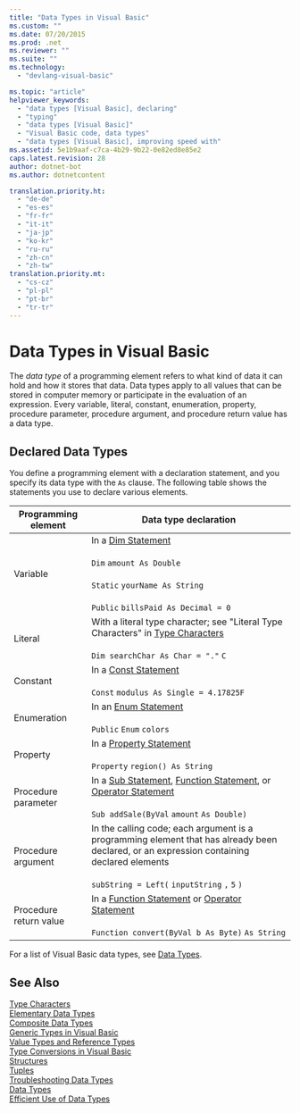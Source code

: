```yaml
---
title: "Data Types in Visual Basic"
ms.custom: ""
ms.date: 07/20/2015
ms.prod: .net
ms.reviewer: ""
ms.suite: ""
ms.technology: 
  - "devlang-visual-basic"

ms.topic: "article"
helpviewer_keywords: 
  - "data types [Visual Basic], declaring"
  - "typing"
  - "data types [Visual Basic]"
  - "Visual Basic code, data types"
  - "data types [Visual Basic], improving speed with"
ms.assetid: 5e1b9aaf-c7ca-4b29-9b22-0e82ed8e85e2
caps.latest.revision: 28
author: dotnet-bot
ms.author: dotnetcontent

translation.priority.ht: 
  - "de-de"
  - "es-es"
  - "fr-fr"
  - "it-it"
  - "ja-jp"
  - "ko-kr"
  - "ru-ru"
  - "zh-cn"
  - "zh-tw"
translation.priority.mt: 
  - "cs-cz"
  - "pl-pl"
  - "pt-br"
  - "tr-tr"
---
```

# Data Types in Visual Basic
The *data type* of a programming element refers to what kind of data it can hold and how it stores that data. Data types apply to all values that can be stored in computer memory or participate in the evaluation of an expression. Every variable, literal, constant, enumeration, property, procedure parameter, procedure argument, and procedure return value has a data type.  
  
## Declared Data Types  
 You define a programming element with a declaration statement, and you specify its data type with the `As` clause. The following table shows the statements you use to declare various elements.  
  
|Programming element|Data type declaration|  
|-------------------------|---------------------------|  
|Variable|In a [Dim Statement](../../../../visual-basic/language-reference/statements/dim-statement.md)<br /><br /> `Dim`   `amount As Double`<br /><br /> `Static`   `yourName As String`<br /><br /> `Public`   `billsPaid As Decimal = 0`|  
|Literal|With a literal type character; see "Literal Type Characters" in [Type Characters](../../../../visual-basic/programming-guide/language-features/data-types/type-characters.md)<br /><br /> `Dim searchChar As Char = "."`  `C`|  
|Constant|In a [Const Statement](../../../../visual-basic/language-reference/statements/const-statement.md)<br /><br /> `Const`   `modulus As Single = 4.17825F`|  
|Enumeration|In an [Enum Statement](../../../../visual-basic/language-reference/statements/enum-statement.md)<br /><br /> `Public`   `Enum`   `colors`|  
|Property|In a [Property Statement](../../../../visual-basic/language-reference/statements/property-statement.md)<br /><br /> `Property`   `region() As String`|  
|Procedure parameter|In a [Sub Statement](../../../../visual-basic/language-reference/statements/sub-statement.md), [Function Statement](../../../../visual-basic/language-reference/statements/function-statement.md), or [Operator Statement](../../../../visual-basic/language-reference/statements/operator-statement.md)<br /><br /> `Sub addSale(ByVal`   `amount`   `As Double)`|  
|Procedure argument|In the calling code; each argument is a programming element that has already been declared, or an expression containing declared elements<br /><br /> `subString = Left(`  `inputString`  `,`   `5`  `)`|  
|Procedure return value|In a [Function Statement](../../../../visual-basic/language-reference/statements/function-statement.md) or [Operator Statement](../../../../visual-basic/language-reference/statements/operator-statement.md)<br /><br /> `Function convert(ByVal b As Byte)`   `As String`|  
  
 For a list of Visual Basic data types, see [Data Types](../../../../visual-basic/language-reference/data-types/data-type-summary.md).  
  
## See Also  
 [Type Characters](../../../../visual-basic/programming-guide/language-features/data-types/type-characters.md)   
 [Elementary Data Types](../../../../visual-basic/programming-guide/language-features/data-types/elementary-data-types.md)   
 [Composite Data Types](../../../../visual-basic/programming-guide/language-features/data-types/composite-data-types.md)   
 [Generic Types in Visual Basic](../../../../visual-basic/programming-guide/language-features/data-types/generic-types.md)   
 [Value Types and Reference Types](../../../../visual-basic/programming-guide/language-features/data-types/value-types-and-reference-types.md)   
 [Type Conversions in Visual Basic](../../../../visual-basic/programming-guide/language-features/data-types/type-conversions.md)   
 [Structures](../../../../visual-basic/programming-guide/language-features/data-types/structures.md)   
 [Tuples](tuples.md)     
 [Troubleshooting Data Types](../../../../visual-basic/programming-guide/language-features/data-types/troubleshooting-data-types.md)   
 [Data Types](../../../../visual-basic/language-reference/data-types/data-type-summary.md)   
 [Efficient Use of Data Types](../../../../visual-basic/programming-guide/language-features/data-types/efficient-use-of-data-types.md)

